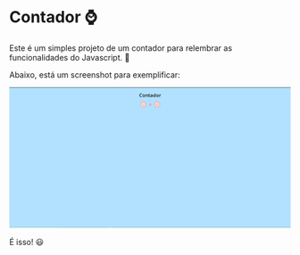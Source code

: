 # Contador ⌚

Este é um simples projeto de um contador para relembrar as funcionalidades do Javascript. :slightly_smiling_face:

Abaixo, está um screenshot para exemplificar:

![Screenshot Contador](./assets/img/print.png "Tela do contador")

É isso! 😃
